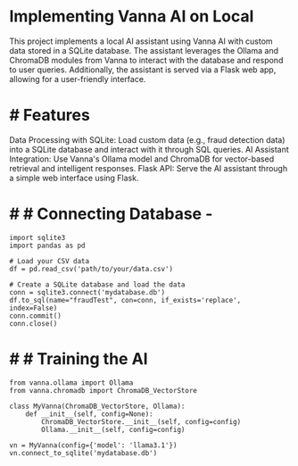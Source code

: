 # Implementing Vanna AI on Local
This project implements a local AI assistant using Vanna AI with custom data stored in a SQLite database. The assistant leverages the Ollama and ChromaDB modules from Vanna to interact with the database and respond to user queries. Additionally, the assistant is served via a Flask web app, allowing for a user-friendly interface.

# # Features
Data Processing with SQLite: Load custom data (e.g., fraud detection data) into a SQLite database and interact with it through SQL queries.
AI Assistant Integration: Use Vanna's Ollama model and ChromaDB for vector-based retrieval and intelligent responses.
Flask API: Serve the AI assistant through a simple web interface using Flask.

# # # Connecting Database - 
```
import sqlite3
import pandas as pd

# Load your CSV data
df = pd.read_csv('path/to/your/data.csv')

# Create a SQLite database and load the data
conn = sqlite3.connect('mydatabase.db')
df.to_sql(name="fraudTest", con=conn, if_exists='replace', index=False)
conn.commit()
conn.close()

```
# # # Training the AI
```
from vanna.ollama import Ollama
from vanna.chromadb import ChromaDB_VectorStore

class MyVanna(ChromaDB_VectorStore, Ollama):
    def __init__(self, config=None):
        ChromaDB_VectorStore.__init__(self, config=config)
        Ollama.__init__(self, config=config)

vn = MyVanna(config={'model': 'llama3.1'})
vn.connect_to_sqlite('mydatabase.db')

```
